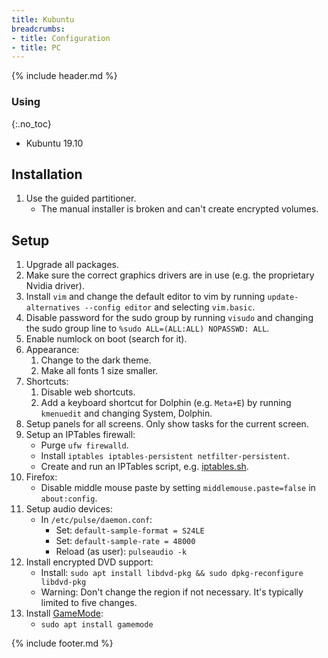 ```yaml
---
title: Kubuntu
breadcrumbs:
- title: Configuration
- title: PC
---
```

{% include header.md %}

### Using
{:.no_toc}

- Kubuntu 19.10

## Installation

1. Use the guided partitioner.
    - The manual installer is broken and can't create encrypted volumes.

## Setup

1. Upgrade all packages.
1. Make sure the correct graphics drivers are in use (e.g. the proprietary Nvidia driver).
1. Install `vim` and change the default editor to vim by running `update-alternatives --config editor` and selecting `vim.basic`.
1. Disable password for the sudo group by running `visudo` and changing the sudo group line to `%sudo ALL=(ALL:ALL) NOPASSWD: ALL`.
1. Enable numlock on boot (search for it).
1. Appearance:
   1. Change to the dark theme.
   1. Make all fonts 1 size smaller.
1. Shortcuts:
   1. Disable web shortcuts.
   1. Add a keyboard shortcut for Dolphin (e.g. `Meta+E`) by running `kmenuedit` and changing System, Dolphin.
1. Setup panels for all screens. Only show tasks for the current screen.
1. Setup an IPTables firewall:
    - Purge `ufw firewalld`.
    - Install `iptables iptables-persistent netfilter-persistent`.
    - Create and run an IPTables script, e.g. [iptables.sh](https://github.com/HON95/configs/blob/master/pc/linux/iptables/iptables.sh).
1. Firefox:
    - Disable middle mouse paste by setting `middlemouse.paste=false` in `about:config`.
1. Setup audio devices:
    - In `/etc/pulse/daemon.conf`:
        - Set: `default-sample-format = S24LE`
        - Set: `default-sample-rate = 48000`
        - Reload (as user): `pulseaudio -k`
1. Install encrypted DVD support:
    - Install: `sudo apt install libdvd-pkg && sudo dpkg-reconfigure libdvd-pkg`
    - Warning: Don't change the region if not necessary. It's typically limited to five changes.
1. Install [GameMode](https://github.com/FeralInteractive/gamemode):
    - `sudo apt install gamemode`

{% include footer.md %}
